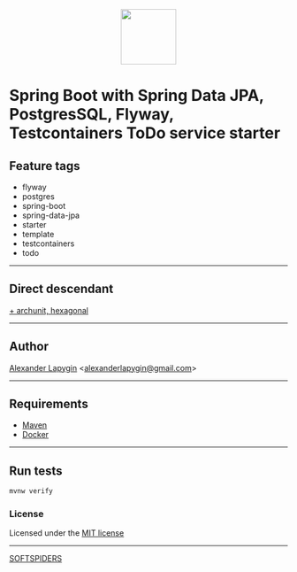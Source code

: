 <div align="center">
    <a href="https://github.com/softspiders/softspiders">
      <img src="https://avatars.githubusercontent.com/u/47006425?v=4"width="100" height="100"/>
    </a>
</div> 

# Spring Boot with Spring Data JPA, PostgresSQL, Flyway, Testcontainers ToDo service starter


## Feature tags

- flyway
- postgres
- spring-boot
- spring-data-jpa
- starter
- template
- testcontainers
- todo

---

## Direct descendant

[+ archunit, hexagonal](https://github.com/softspiders/springboot-postgres-testcontainers-restassured-selenium-restful-todo-app-starter/tree/springboot-psql-testcontainers-archunit-hexagonal-todo#readme)

---

## Author

[Alexander Lapygin](https://github.com/AlexanderLapygin) <<alexanderlapygin@gmail.com>>

---

## Requirements

- [Maven](https://maven.apache.org/)
- [Docker](https://docs.docker.com/get-docker/)

---

## Run tests

```sh
mvnw verify
```

### License

Licensed under the [MIT license](./LICENSE)

---

[SOFTSPIDERS](https://github.com/softspiders/softspiders)
